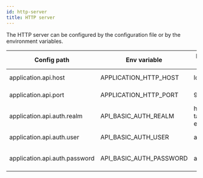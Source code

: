 ```yaml
---
id: http-server
title: HTTP server
---
```


The HTTP server can be configured by the configuration file or by the environment variables.   

| Config path                   |  Env variable           | Default value     | Description             |
|-------------------------------|-------------------------|-------------------|-------------------------|
| application.api.host          | APPLICATION_HTTP_HOST   | localhost         | The HTTP server host    |
| application.api.port          | APPLICATION_HTTP_PORT   | 9001              | The HTTP server port    |
| application.api.auth.realm    | API_BASIC_AUTH_REALM    | http4s-tagless-example | The basic auth realm    |
| application.api.auth.user     | API_BASIC_AUTH_USER     | admin             | The basic auth user     |
| application.api.auth.password | API_BASIC_AUTH_PASSWORD | admin             | The basic auth password |
